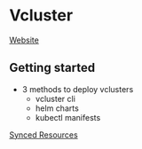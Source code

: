 # Vcluster

[Website](https://www.vcluster.com/docs/getting-started/setup)

## Getting started

- 3 methods to deploy vclusters
    - vcluster cli
    - helm charts
    - kubectl manifests

[Synced Resources](https://www.vcluster.com/docs/architecture/synced-resources)


